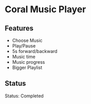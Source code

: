 # Coral Music Player

## Features

- Choose Music
- Play/Pause
- 5s forward/backward
- Music time
- Music progress
- Bigger Playlist

## Status

Status: Completed
